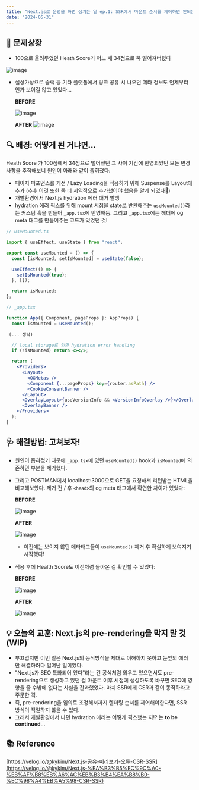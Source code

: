 ```yaml
---
title: "Next.js로 운영을 하면 생기는 일 ep.1: SSR에서 마운트 순서를 제어하면 안되는 이유"
date: "2024-05-31"
---
```


## 🚨 문제상황

- 100으로 올려두었던 Heath Score가 어느 새 34점으로 뚝 떨어져버렸다 <br>

![image](https://github.com/ha3158987/hyuna-next.js-blog/assets/65105537/f4bc3bce-d34b-43ce-a8f1-909abfa1f163)

- 설상가상으로 슬랙 등 기타 플랫폼에서 링크 공유 시 나오던 메타 정보도 언제부터인가 보이질 않고 있었다...<br>

  **BEFORE**

  ![image](https://github.com/ha3158987/hyuna-next.js-blog/assets/65105537/cefe4d92-a0f2-4f3e-8d94-f1fa78c0ac8a)

  **AFTER**
  ![image](https://github.com/ha3158987/hyuna-next.js-blog/assets/65105537/3c8b6eb7-165d-47ef-84ad-d0243bb7b8f9)

## 🔍 배경: 어떻게 된 거냐면...

Heath Score 가 100점에서 34점으로 떨어졌던 그 사이 기간에 반영되었던 모든 변경사항을 추적해보니 원인이 아래와 같이 좁혀졌다:

- 페이지 퍼포먼스를 개선 / Lazy Loading을 적용하기 위해 Suspense를 Layout에 추가 (추후 이것 또한 좀 더 지역적으로 추가했어야 했음을 알게 되었다🥲)
- 개발환경에서 Next.js hydration 에러 대거 발생
- hydration 에러 픽스를 위해 mount 시점을 state로 반환해주는 `useMounted()`라는 커스텀 훅을 만들어 `_app.tsx`에 반영해둠. 그리고 `_app.tsx`에는 헤더에 og meta 태그를 만들어주는 코드가 있었던 것!

```jsx
// useMounted.ts

import { useEffect, useState } from "react";

export const useMounted = () => {
  const [isMounted, setIsMounted] = useState(false);

  useEffect(() => {
    setIsMounted(true);
  }, []);

  return isMounted;
};
```

```jsx
// _app.tsx

function App({ Component, pageProps }: AppProps) {
  const isMounted = useMounted();

 (... 생략)

  // local storage로 인한 hydration error handling
  if (!isMounted) return <></>;

  return (
    <Providers>
      <Layout>
        <OGMetas />
        <Component {...pageProps} key={router.asPath} />
        <CookieConsentBanner />
      </Layout>
      <OverlayLayout>{useVersionInfo && <VersionInfoOverlay />}</OverlayLayout>
      <OverlayBanner />
    </Providers>
  );
}

```

## 🩺 해결방법: 고쳐보자!

- 원인이 좁혀졌기 때문에 `_app.tsx`에 있던 `useMounted()` hook과 `isMounted`에 의존하던 부분을 제거했다.
- 그리고 POSTMAN에서 localhost:3000으로 GET을 요청해서 리턴받는 HTML을 비교해보았다. 제거 전 / 후 `<head>`의 og meta 태그에서 확연한 차이가 있었다:

  **BEFORE**

  ![image](https://github.com/ha3158987/hyuna-next.js-blog/assets/65105537/5952a859-9ea4-46dd-b1e7-8750e9839c9e)

  **AFTER**

  ![image](https://github.com/ha3158987/hyuna-next.js-blog/assets/65105537/f15c7626-1629-4ff9-95e9-bca218f72f5a)

  - 이전에는 보이지 않던 메타태그들이 `useMounted()` 제거 후 확실하게 보여지기 시작했다!

- 적용 후에 Health Score도 이전처럼 돌아온 걸 확인할 수 있었다:

  **BEFORE**

  ![image](https://github.com/ha3158987/hyuna-next.js-blog/assets/65105537/f4bc3bce-d34b-43ce-a8f1-909abfa1f163)

  **AFTER**

  ![image](https://github.com/ha3158987/hyuna-next.js-blog/assets/65105537/d720adf8-391d-4d14-9fbf-2dd0281f6595)

## 💡 오늘의 교훈: Next.js의 pre-rendering을 막지 말 것 (WIP)

- 부끄럽지만 이번 일은 Next.js의 동작방식을 제대로 이해하지 못하고 눈앞의 에러만 해결하려다 일어난 일이었다.
- "Next.js가 SEO 특화되어 있다"라는 건 공식처럼 외우고 있으면서도 pre-rendering으로 생성하고 있던 걸 마운트 이후 시점에 생성하도록 바꾸면 SEO에 영향을 줄 수밖에 없다는 사실을 간과했었다. 마치 SSR에게 CSR과 같이 동작하라고 주문한 격.
- 즉, pre-rendering을 임의로 조정해서까지 렌더링 순서를 제어해야한다면, SSR 방식이 적절하지 않을 수 있다.
- 그래서 개발환경에서 나던 hydration 에러는 어떻게 픽스했는 지!? 는 **to be continued**...

## 📚 Reference

[https://velog.io/@kykim/Next.js-공유-미리보기-오류-CSR-SSR](https://velog.io/@kykim/Next.js-%EA%B3%B5%EC%9C%A0-%EB%AF%B8%EB%A6%AC%EB%B3%B4%EA%B8%B0-%EC%98%A4%EB%A5%98-CSR-SSR)
